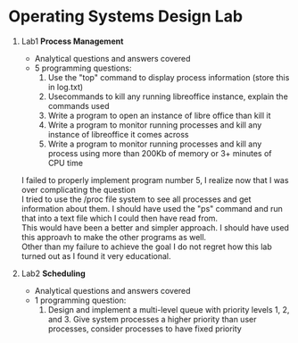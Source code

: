 
# Operating Systems Design Lab

1. Lab1 **Process Management**
    - Analytical questions and answers covered
    - 5 programming questions:
        1. Use the "top" command to display process information (store this in log.txt)
        2. Usecommands to kill any running libreoffice instance, explain the commands used
        3. Write a program to open an instance of libre office than kill it
        4. Write a program to monitor running processes and kill any instance of libreoffice it comes across
        5. Write a program to monitor running processes and kill any process using more than 200Kb of memory or 3+ minutes of CPU time
      
    I failed to properly implement program number 5, I realize now that I was over complicating the question  
    I tried to use the /proc file system to see all processes and get information about them. I should have used the "ps" command and run that into a text file which I could then have read from.  
    This would have been a better and simpler approach. I should have used this approavh to make the other programs as well.  
    Other than my failure to achieve the goal I do not regret how this lab turned out as I found it very educational.
2. Lab2 **Scheduling**
    - Analytical questions and answers covered
    - 1 programming question:
        1. Design and implement a multi-level queue with priority levels 1, 2, and 3. Give system processes a higher priority than user processes, consider processes to have fixed priority